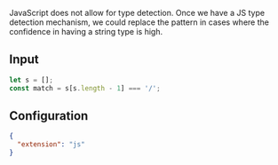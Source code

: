 
JavaScript does not allow for type detection. Once we have a JS type detection
mechanism, we could replace the pattern in cases where the confidence in having
a string type is high.

## Input
```javascript input
let s = [];
const match = s[s.length - 1] === '/';
```

## Configuration
```json configuration
{
  "extension": "js"
}
```
